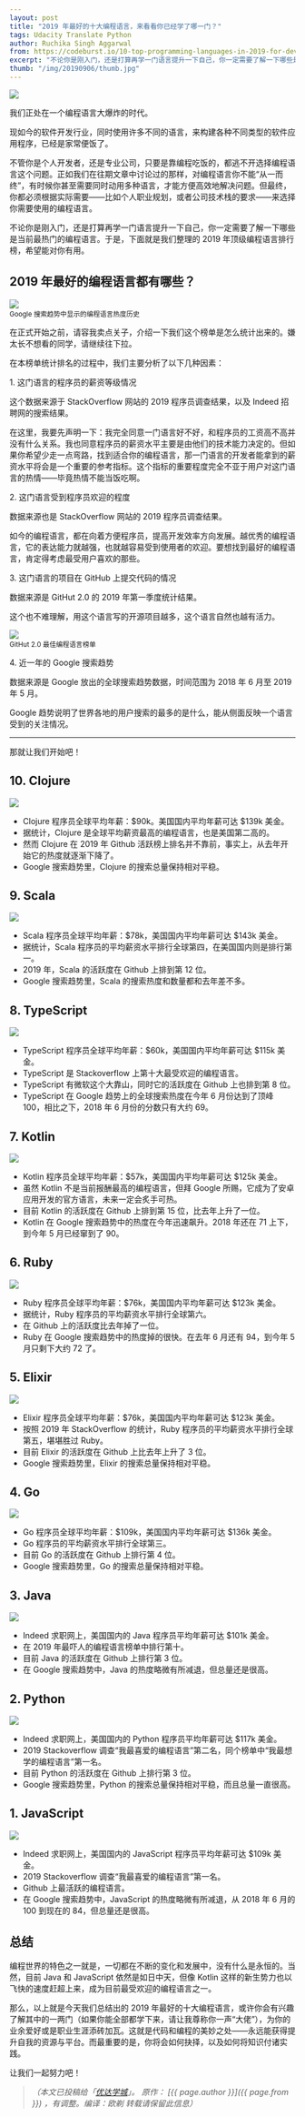```yaml
---
layout: post
title: "2019 年最好的十大编程语言，来看看你已经学了哪一门？"
tags: Udacity Translate Python
author: Ruchika Singh Aggarwal
from: https://codeburst.io/10-top-programming-languages-in-2019-for-developers-a2921798d652
excerpt: "不论你是刚入门，还是打算再学一门语言提升一下自己，你一定需要了解一下哪些是当前最热门的编程语言。"
thumb: "/img/20190906/thumb.jpg"
---
```


<img src="{{site.cdn}}/img/20190906/001.png">

我们正处在一个编程语言大爆炸的时代。

现如今的软件开发行业，同时使用许多不同的语言，来构建各种不同类型的软件应用程序，已经是家常便饭了。

不管你是个人开发者，还是专业公司，只要是靠编程吃饭的，都逃不开选择编程语言这个问题。正如我们在往期文章中讨论过的那样，对编程语言你不能“从一而终”，有时候你甚至需要同时动用多种语言，才能方便高效地解决问题。但最终，你都必须根据实际需要——比如个人职业规划，或者公司技术栈的要求——来选择你需要使用的编程语言。

不论你是刚入门，还是打算再学一门语言提升一下自己，你一定需要了解一下哪些是当前最热门的编程语言。于是，下面就是我们整理的 2019 年顶级编程语言排行榜，希望能对你有用。

## 2019 年最好的编程语言都有哪些？

<img src="{{site.cdn}}/img/20190906/002.gif"><br><small>
Google 搜索趋势中显示的编程语言热度历史</small>

在正式开始之前，请容我卖点关子，介绍一下我们这个榜单是怎么统计出来的。嫌太长不想看的同学，请继续往下拉。

在本榜单统计排名的过程中，我们主要分析了以下几种因素：

<span class="hl">1. 这门语言的程序员的薪资等级情况</span>

这个数据来源于 StackOverflow 网站的 2019 程序员调查结果，以及 Indeed 招聘网的搜索结果。

在这里，我要先声明一下：我完全同意一门语言好不好，和程序员的工资高不高并没有什么关系。我也同意程序员的薪资水平主要是由他们的技术能力决定的。但如果你希望少走一点弯路，找到适合你的编程语言，那一门语言的开发者能拿到的薪资水平将会是一个重要的参考指标。这个指标的重要程度完全不亚于用户对这门语言的热情——毕竟热情不能当饭吃啊。

<span class="hl">2. 这门语言受到程序员欢迎的程度</span>

数据来源也是 StackOverflow 网站的 2019 程序员调查结果。

如今的编程语言，都在向着方便程序员，提高开发效率方向发展。越优秀的编程语言，它的表达能力就越强，也就越容易受到使用者的欢迎。要想找到最好的编程语言，肯定得考虑最受用户喜欢的那些。

<span class="hl">3. 这门语言的项目在 GitHub 上提交代码的情况</span>

数据来源是 GitHut 2.0 的 2019 年第一季度统计结果。

这个也不难理解，用这个语言写的开源项目越多，这个语言自然也越有活力。

<img src="{{site.cdn}}/img/20190906/003.gif"><br><small>
GitHut 2.0 最佳编程语言榜单</small>

<span class="hl">4. 近一年的 Google 搜索趋势</span>

数据来源是 Google 放出的全球搜索趋势数据，时间范围为 2018 年 6 月至 2019 年 5 月。

Google 趋势说明了世界各地的用户搜索的最多的是什么，能从侧面反映一个语言受到的关注情况。

----

那就让我们开始吧！

## 10. Clojure

<img src="{{site.cdn}}/img/20190906/004.png">

* Clojure 程序员全球平均年薪：$90k。美国国内平均年薪可达 $139k 美金。
* 据统计，Clojure 是全球平均薪资最高的编程语言，也是美国第二高的。
* 然而 Clojure 在 2019 年 Github 活跃榜上排名并不靠前，事实上，从去年开始它的热度就逐渐下降了。
* Google 搜索趋势里，Clojure 的搜索总量保持相对平稳。

## 9. Scala

<img src="{{site.cdn}}/img/20190906/005.png">

* Scala 程序员全球平均年薪：$78k，美国国内平均年薪可达 $143k 美金。
* 据统计，Scala 程序员的平均薪资水平排行全球第四，在美国国内则是排行第一。
* 2019 年，Scala 的活跃度在 Github 上排到第 12 位。
* Google 搜索趋势里，Scala 的搜索热度和数量都和去年差不多。

## 8. TypeScript

<img src="{{site.cdn}}/img/20190906/006.png">

* TypeScript 程序员全球平均年薪：$60k，美国国内平均年薪可达 $115k 美金。
* TypeScript 是 Stackoverflow 上第十大最受欢迎的编程语言。
* TypeScript 有微软这个大靠山，同时它的活跃度在 Github 上也排到第 8 位。
* TypeScript 在 Google 趋势上的全球搜索热度在今年 6 月份达到了顶峰 100，相比之下，2018 年 6 月份的分数只有大约 69。

## 7. Kotlin

<img src="{{site.cdn}}/img/20190906/007.png">

* Kotlin 程序员全球平均年薪：$57k，美国国内平均年薪可达 $125k 美金。
* 虽然 Kotlin 不是当前报酬最高的编程语言，但拜 Google 所赐，它成为了安卓应用开发的官方语言，未来一定会炙手可热。
* 目前 Kotlin 的活跃度在 Github 上排到第 15 位，比去年上升了一位。
* Kotlin 在 Google 搜索趋势中的热度在今年迅速飙升。2018 年还在 71 上下，到今年 5 月已经窜到了 90。

## 6. Ruby

<img src="{{site.cdn}}/img/20190906/008.png">

* Ruby 程序员全球平均年薪：$76k，美国国内平均年薪可达 $123k 美金。
* 据统计，Ruby 程序员的平均薪资水平排行全球第六。
* 在 Github 上的活跃度比去年掉了一位。
* Ruby 在 Google 搜索趋势中的热度掉的很快。在去年 6 月还有 94，到今年 5 月只剩下大约 72 了。

## 5. Elixir

<img src="{{site.cdn}}/img/20190906/009.png">

* Elixir 程序员全球平均年薪：$76k，美国国内平均年薪可达 $123k 美金。
* 按照 2019 年 StackOverflow 的统计，Ruby 程序员的平均薪资水平排行全球第五，堪堪胜过 Ruby。
* 目前 Elixir 的活跃度在 Github 上比去年上升了 3 位。
* Google 搜索趋势里，Elixir 的搜索总量保持相对平稳。

## 4. Go

<img src="{{site.cdn}}/img/20190906/010.png">

* Go 程序员全球平均年薪：$109k，美国国内平均年薪可达 $136k 美金。
* Go 程序员的平均薪资水平排行全球第三。
* 目前 Go 的活跃度在 Github 上排行第 4 位。
* Google 搜索趋势里，Go 的搜索总量保持相对平稳。

## 3. Java

<img src="{{site.cdn}}/img/20190906/011.jpeg">

* Indeed 求职网上，美国国内的 Java 程序员平均年薪可达 $101k 美金。
* 在 2019 年最吓人的编程语言榜单中排行第十。
* 目前 Java 的活跃度在 Github 上排行第 3 位。
* 在 Google 搜索趋势中，Java 的热度略微有所减退，但总量还是很高。


## 2. Python

<img src="{{site.cdn}}/img/20190906/012.jpg">

* Indeed 求职网上，美国国内的 Python 程序员平均年薪可达 $117k 美金。
* 2019 Stackoverflow 调查“我最喜爱的编程语言”第二名，同个榜单中“我最想学的编程语言”第一名。
* 目前 Python 的活跃度在 Github 上排行第 3 位。 
* Google 搜索趋势里，Python 的搜索总量保持相对平稳，而且总量一直很高。


## 1. JavaScript

<img src="{{site.cdn}}/img/20190906/013.jpg">

* Indeed 求职网上，美国国内的 JavaScript 程序员平均年薪可达 $109k 美金。
* 2019 Stackoverflow 调查“我最喜爱的编程语言”第一名。
* Github 上最活跃的编程语言。
* 在 Google 搜索趋势中，JavaScript 的热度略微有所减退，从 2018 年 6 月的 100 到现在的 84，但总量还是很高。


## 总结

编程世界的特色之一就是，一切都在不断的变化和发展中，没有什么是永恒的。当然，目前 Java 和 JavaScript 依然是如日中天，但像 Kotlin 这样的新生势力也以飞快的速度赶超上来，成为目前最受欢迎的编程语言之一。

那么，以上就是今天我们总结出的 2019 年最好的十大编程语言，或许你会有兴趣了解其中的一两门（如果你能全部都学下来，请让我尊称你一声“大佬”），为你的业余爱好或是职业生涯添砖加瓦。这就是代码和编程的美妙之处——永远能获得提升自我的资源与平台。而最重要的是，你将会如何抉择，以及如何将知识付诸实践。

让我们一起努力吧！

> _（本文已投稿给「[优达学城](https://cn.udacity.com)」。 原作： [{{ page.author }}]({{ page.from }}) ，有调整。编译：欧剃 转载请保留此信息）_
